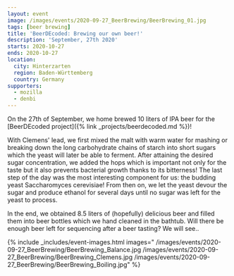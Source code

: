 ```yaml
---
layout: event
image: /images/events/2020-09-27_BeerBrewing/BeerBrewing_01.jpg
tags: [beer brewing]
title: 'BeerDEcoded: Brewing our own beer!'
description: 'September, 27th 2020'
starts: 2020-10-27
ends: 2020-10-27
location:
  city: Hinterzarten
  region: Baden-Württemberg
  country: Germany
supporters:
  - mozilla
  - denbi
---
```



On the 27th of September, we home brewed 10 liters of IPA beer for the [BeerDEcoded project]({% link _projects/beerdecoded.md %})!

With Clemens' lead, we first mixed the malt with warm water for mashing or breaking down the long carbohydrate chains of starch into short sugars which the yeast will later be able to ferment. After attaining the desired sugar concentration, we added the hops which is important not only for the taste but it also prevents bacterial growth thanks to its bitterness! The last step of the day was the most interesting component for us: the budding yeast Saccharomyces cerevisiae! From then on, we let the yeast devour the sugar and produce ethanol for several days until no sugar was left for the yeast to process.

In the end, we obtained 8.5 liters of (hopefully) delicious beer and filled them into beer bottles which we hand cleaned in the bathtub. Will there be enough beer left for sequencing after a beer tasting? We will see..

{% include _includes/event-images.html images="
  /images/events/2020-09-27_BeerBrewing/BeerBrewing_Balance.jpg
  /images/events/2020-09-27_BeerBrewing/BeerBrewing_Clemens.jpg
  /images/events/2020-09-27_BeerBrewing/BeerBrewing_Boiling.jpg"
%}






